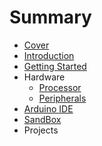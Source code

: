 # Summary

* [Cover](README.md)
* [Introduction](documentation/Introduction.md)
* [Getting Started](documentation/GettingStarted.md)
* Hardware
   * [Processor](documentation/Processor.md)
   * [Peripherals](documentation/Peripherals.md)
* [Arduino IDE](documentation/ArduinoIde.md)
* [SandBox](documentation/Sandbox.md)
* Projects

